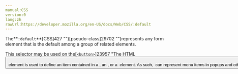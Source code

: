 ```yaml
---
manual:CSS
version:0
lang:zh
rawUrl:https://developer.mozilla.org/en-US/docs/Web/CSS/:default
---
```






The**`:default`**[CSS]427 "")[pseudo-class]29702 "")represents any form element that is the default among a group of related elements.



This selector may be used on the[`<button>`]23957 "The HTML <button> element represents a clickable button, which can be used in forms, or anywhere in a document that needs simple, standard button functionality."),`[&lt;input type=&quot;checkbox&quot;&gt;]29703 "")`,`[&lt;input type=&quot;radio&quot;&gt;]29704 "")`, and[`<option>`]13016 "The HTML <option> element is used to define an item contained in a <select>, an <optgroup>, or a <datalist> element. As such, <option> can represent menu items in popups and other lists of items in an HTML document.")elements.


```
/* Selects any default <input> */
input:default {
  background-color: lime;
}
```


Grouped elements that permit multiple selections may also have multiple defaults, i.e., they may have multiple items initially selected. In this case,*all*defaults are represented using the`:default`pseudo-class. For example, you can style the default checkboxes among a group of checkboxes.


## Syntax<a name="Syntax"></a>

```
:default

```

## Example<a name="Example"></a>

### HTML<a name="HTML"></a>

```
<input type="radio" name="season" id="spring">
<label for="spring">Spring</label>

<input type="radio" name="season" id="summer" checked>
<label for="summer">Summer</label>

<input type="radio" name="season" id="fall">
<label for="fall">Fall</label>

<input type="radio" name="season" id="winter">
<label for="winter">Winter</label>
```

### CSS<a name="CSS"></a>

```
input:default {
  box-shadow: 0 0 2px 1px coral;
}

input:default + label {
  color: coral;
}
```

### Result<a name="Result"></a>


<iframe src='https://mdn.mozillademos.org/en-US/docs/Web/CSS/:default$samples/Example?revision=1342871' width='null' height='null'></iframe>



## Specifications<a name="Specifications"></a>

Specification | Status | Comment 
 ---  |  ---  |  ---  | 
[HTML Living Standard<br></br><small>The definition of &#39;:default&#39; in that specification.</small>]29705 "") | Living Standard | No change. 
[HTML5<br></br><small>The definition of &#39;:default&#39; in that specification.</small>]29706 "") | Recommendation | Defines associated HTML semantics and constraint validation. 
[Selectors Level 4<br></br><small>The definition of &#39;:default&#39; in that specification.</small>]29707 "") | Working Draft | No change. 
[CSS Basic User Interface Module Level 3<br></br><small>The definition of &#39;:default&#39; in that specification.</small>]29708 "") | Proposed Recommendation | Initial definition, but without the associated semantics. 


## Browser compatibility<a name="Browser_compatibility"></a>
[New compatibility tables are in beta<i></i>]3360 "")

 | <abbr>Desktop<i></i></abbr> | <abbr>Mobile<i></i></abbr> 
 | <abbr>Chrome<i></i></abbr> | <abbr>Edge<i></i></abbr> | <abbr>Firefox<i></i></abbr> | <abbr>Internet Explorer<i></i></abbr> | <abbr>Opera<i></i></abbr> | <abbr>Safari<i></i></abbr> | <abbr>Android webview<i></i></abbr> | <abbr>Chrome for Android<i></i></abbr> | <abbr>Edge Mobile<i></i></abbr> | <abbr>Firefox for Android<i></i></abbr> | <abbr>Opera for Android<i></i></abbr> | <abbr>iOS Safari<i></i></abbr> | <abbr>Samsung Internet<i></i></abbr> 
 ---  |  ---  |  ---  |  ---  |  ---  |  ---  |  ---  |  ---  |  ---  |  ---  |  ---  |  ---  |  ---  |  ---  | 
Basic support | <abbr>Full support</abbr>10 | <abbr>?</abbr> | <abbr>Full support</abbr>4 | <abbr>No support</abbr>No | <abbr>Full support</abbr>10 | <abbr>Full support</abbr>5 | <abbr>?</abbr> | <abbr>?</abbr> | <abbr>?</abbr> | <abbr>Full support</abbr>4 | <abbr>Full support</abbr>10 | <abbr>Full support</abbr>5 | <abbr>?</abbr> 


### Legend<a name="Legend"></a>
<dl><dt id=''><abbr>Full support</abbr></dt><dd>Full support</dd><dt id=''><abbr>No support</abbr></dt><dd>No support</dd><dt id=''><abbr>Compatibility unknown</abbr></dt><dd>Compatibility unknown</dd></dl>




